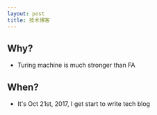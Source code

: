 ```yaml
---
layout: post
title: 技术博客
---
```


## Why?
- Turing machine is much stronger than FA

## When?
- It's Oct 21st, 2017, I get start to write tech blog
